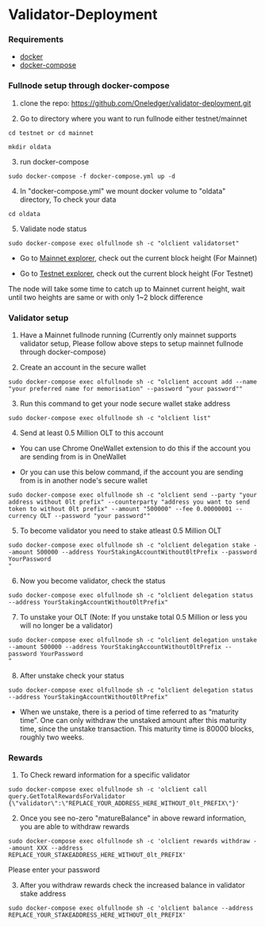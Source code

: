 # Validator-Deployment #

### Requirements ###

* [docker](https://docs.docker.com/engine/install/)
* [docker-compose](https://docs.docker.com/compose/install/)

### Fullnode setup through docker-compose ###

1) clone the repo: https://github.com/Oneledger/validator-deployment.git

2) Go to directory where you want to run fullnode either testnet/mainnet

```
cd testnet or cd mainnet

mkdir oldata
```

3) run docker-compose

```
sudo docker-compose -f docker-compose.yml up -d
```

4) In "docker-compose.yml" we mount docker volume to "oldata" directory, To check your data

```
cd oldata
```

5) Validate node status

```
sudo docker-compose exec olfullnode sh -c "olclient validatorset"
```

- Go to [Mainnet explorer](https://mainnet-explorer.oneledger.network/), check out the current block height (For Mainnet)

- Go to [Testnet explorer](https://frankenstein-explorer.oneledger.network/), check out the current block height (For Testnet)

The node will take some time to catch up to Mainnet current height, wait until two heights are same or with only 1~2 block difference

### Validator setup ###

1) Have a Mainnet fullnode running (Currently only mainnet supports validator setup, Please follow above steps to setup mainnet fullnode through docker-compose)

2) Create an account in the secure wallet

```
sudo docker-compose exec olfullnode sh -c "olclient account add --name "your preferred name for memorisation" --password "your password""
```

3) Run this command to get your node secure wallet stake address

```
sudo docker-compose exec olfullnode sh -c "olclient list"
```

4) Send at least 0.5 Million OLT to this account

- You can use Chrome OneWallet extension to do this if the account you are sending from is in OneWallet

- Or you can use this below command, if the account you are sending from is in another node's secure wallet

```
sudo docker-compose exec olfullnode sh -c "olclient send --party "your address without 0lt prefix" --counterparty "address you want to send token to without 0lt prefix" --amount "500000" --fee 0.00000001 --currency OLT --password "your password""
```

5) To become validator you need to stake atleast 0.5 Million OLT

```
sudo docker-compose exec olfullnode sh -c "olclient delegation stake --amount 500000 --address YourStakingAccountWithout0ltPrefix --password YourPassword
"
```

6) Now you become validator, check the status

```
sudo docker-compose exec olfullnode sh -c "olclient delegation status --address YourStakingAccountWithout0ltPrefix"
```

7) To unstake your OLT (Note: If you unstake total 0.5 Million or less you will no longer be a validator)

```
sudo docker-compose exec olfullnode sh -c "olclient delegation unstake --amount 500000 --address YourStakingAccountWithout0ltPrefix --password YourPassword
"
```

8) After unstake check your status

```
sudo docker-compose exec olfullnode sh -c "olclient delegation status --address YourStakingAccountWithout0ltPrefix"
```

- When we unstake, there is a period of time referred to as “maturity time”. One can only withdraw the unstaked amount after this maturity time, since the unstake transaction. This maturity time is 80000 blocks, roughly two weeks.

### Rewards ###

1) To Check reward information for a specific validator

```
sudo docker-compose exec olfullnode sh -c 'olclient call query.GetTotalRewardsForValidator {\"validator\":\"REPLACE_YOUR_ADDRESS_HERE_WITHOUT_0lt_PREFIX\"}'
```

2) Once you see no-zero "matureBalance" in above reward information, you are able to withdraw rewards

```
sudo docker-compose exec olfullnode sh -c 'olclient rewards withdraw --amount XXX --address REPLACE_YOUR_STAKEADDRESS_HERE_WITHOUT_0lt_PREFIX'
```
Please enter your password

3) After you withdraw rewards check the increased balance in validator stake address

```
sudo docker-compose exec olfullnode sh -c 'olclient balance --address REPLACE_YOUR_STAKEADDRESS_HERE_WITHOUT_0lt_PREFIX'
```